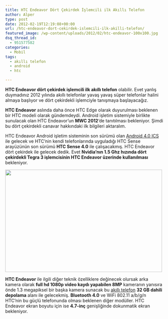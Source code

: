 ```yaml
---
title: HTC Endeavor Dört Çekirdek İşlemcili ilk Akıllı Telefon
author: Alper
type: post
date: 2012-02-19T12:19:08+00:00
url: /htc-endeavor-dort-cekirdek-islemcili-ilk-akilli-telefon/
featured_image: /wp-content/uploads/2012/02/htc-endeavor-100x100.jpg
dsq_thread_id:
  - 951577582
categories:
  - Mobil
tags:
  - akıllı telefon
  - android
  - htc

---
```

**HTC Endeavor dört çekirdek işlemcili ilk akıllı telefon** olabilir. Evet yanlış duymadınız 2012 yılında akıllı telefonlar yavaş yavaş süper telefonlar halini almaya başlıyor ve dört çekirdekli işlemciyle tanışmaya başlayacağız.

**HTC Endeavor** aslında daha önce HTC Edge olarak duyurulması beklenen bir HTC modeli olarak gündemdeydi. Android işletim sistemiyle birlikte sunulacak olan HTC Endeavor&#8217;un **MWC 2012**&#8216;de tanıtılması bekleniyor. Şimdi bu dört çekirdekli canavar hakkındaki ilk bilgileri aktaralım.

HTC Endeavor Android işletim sisteminin son sürümü olan [Android 4.0 ICS][1] ile gelecek ve HTC&#8217;nin kendi telefonlarında uyguladığı HTC Sense arayüzünün son sürümü **HTC Sense 4.0** ile çalışacakmış. HTC Endeavor dört çekirdek ile gelecek dedik. Evet **Nvidia&#8217;nın 1.5 Ghz hızında dört çekirdekli Tegra 3 işlemcisinin HTC Endeavor üzerinde kullanılması** bekleniyor.

<img class="aligncenter size-full wp-image-7864" title="htc-endeavor" src="https://www.murekkep.org/wp-content/uploads/2012/02/htc-endeavor.jpg" alt="" width="500" height="325" srcset="https://www.murekkep.org/wp-content/uploads/2012/02/htc-endeavor.jpg 500w, https://www.murekkep.org/wp-content/uploads/2012/02/htc-endeavor-400x260.jpg 400w, https://www.murekkep.org/wp-content/uploads/2012/02/htc-endeavor-50x32.jpg 50w, https://www.murekkep.org/wp-content/uploads/2012/02/htc-endeavor-192x125.jpg 192w" sizes="(max-width: 500px) 100vw, 500px" /> 

**HTC Endeavor** ile ilgili diğer teknik özelliklere değinecek olursak arka kamera olarak **full hd 1080p video kaydı yapabilen 8MP** kameranın yanısıra önde 1.3 megapiksel bir başka kamera sunacak bu [akıllı telefon][2] **32 GB dahili depolama** alanı ile gelecekmiş. **Bluetooth 4.0** ve WiFi 802.11 a/b/g/n HTC&#8217;nin bu güçlü telefonunda olması beklenen diğer modüller. HTC Endeavor ekran boyutu için ise **4.7-inç** genişliğinde dokunmatik ekran bekleniyor.

 [1]: https://www.murekkep.org/samsung-galaxy-nexus-ozellikleri-ve-android-4-0-ics-6909 "Android 4.0 ICS"
 [2]: https://www.murekkep.org/etiket/akilli-telefon "akıllı telefon"